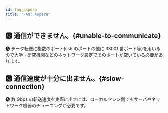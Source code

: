 ```yaml
---
id: faq_aspera
title: "FAQ: Aspera"
---
```




## &#x1F180; 通信ができません。{#unable-to-communicate}

&#x1F150; データ転送に複数のポート(ssh のポートの他に 33001 番ポート等)を用いるので大学・研究機関などのネットワーク設定でそのポートが空いている必要があります。


## &#x1F180; 通信速度が十分に出ません。{#slow-connection}

&#x1F150; 数 Gbps の転送速度を実際に出すには、ローカルマシン側でもサーバやネットワーク機器のチューニングが必要です。

